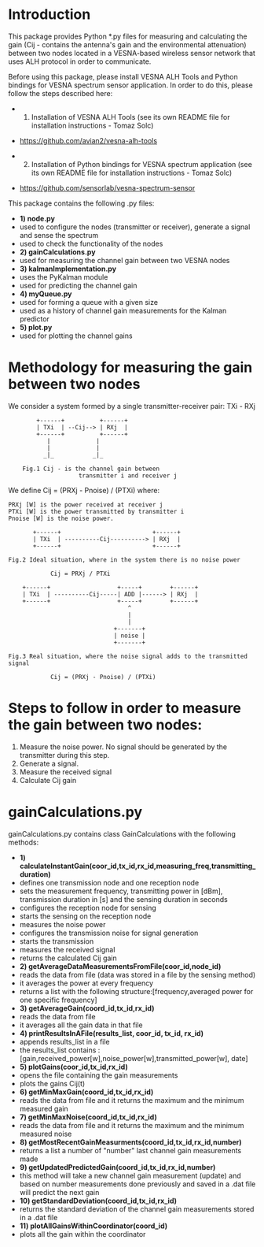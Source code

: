Introduction
============
This package provides Python *.py files for measuring and calculating the gain (Cij - contains the antenna's gain and the environmental attenuation) between two nodes located in a VESNA-based wireless sensor network that uses ALH protocol in order to communicate.

Before using this package, please install VESNA ALH Tools and Python bindings for VESNA spectrum sensor application. In order to do this, please follow the steps described here:

* 1) Installation of VESNA ALH Tools
(see its own README file for installation instructions - Tomaz Solc)
* https://github.com/avian2/vesna-alh-tools

* 2) Installation of Python bindings for VESNA spectrum application 
(see its own README file for installation instructions - Tomaz Solc)
* https://github.com/sensorlab/vesna-spectrum-sensor

This package contains the following .py files:
* **1) node.py**
* used to configure the nodes (transmitter or receiver), generate a signal and sense the spectrum
* used to check the functionality of the nodes
* **2) gainCalculations.py**
* used for measuring the channel gain between two VESNA nodes
* **3) kalmanImplementation.py**
* uses the PyKalman module
* used for predicting the channel gain
* **4) myQueue.py**
* used for forming a queue with a given size
* used as a history of channel gain measurements for the Kalman predictor
* **5) plot.py**
* used for plotting the channel gains


Methodology for measuring the gain between two nodes
====================================================

We consider a system formed by a single transmitter-receiver pair: TXi - RXj

	
			+------+          +------+
			| TXi  | --Cij--> | RXj  |
			+------+          +------+ 
			   |		     |
		 	   |		     |
		 	  _|_		    _|_

		Fig.1 Cij - is the channel gain between 
	            	    transmitter i and receiver j

We define Cij = (PRXj - Pnoise) / (PTXi) where:

	PRXj [W] is the power received at receiver j
	PTXi [W] is the power transmitted by transmitter i
	Pnoise [W] is the noise power.

		   +------+                          +------+
		   | TXi  | ----------Cij----------> | RXj  |
		   +------+                          +------+ 

	Fig.2 Ideal situation, where in the system there is no noise power

				Cij = PRXj / PTXi

		+------+                   +-----+        +------+
		| TXi  | ----------Cij-----| ADD |------> | RXj  |
		+------+                   +-----+        +------+ 
					                  ^
					                  |
					                  |
					              +-------+
					              | noise |
					              +-------+

	Fig.3 Real situation, where the noise signal adds to the transmitted signal

				Cij = (PRXj - Pnoise) / (PTXi)

Steps to follow in order to measure the gain between two nodes:
===============================================================

1. Measure the noise power. No signal should be generated by the transmitter during this step.
1. Generate a signal.
1. Measure the received signal
1. Calculate Cij gain

gainCalculations.py
===================

gainCalculations.py contains class GainCalculations with the following methods:

* **1) calculateInstantGain(coor_id,tx_id,rx_id,measuring_freq,transmitting_duration)**
* defines one transmission node and one reception node
* sets the measurement frequency, transmitting power in [dBm], transmission duration in [s] and the sensing duration in seconds
* configures the reception node for sensing
* starts the sensing on the reception node
* measures the noise power
* configures the transmission noise for signal generation
* starts the transmission
* measures the received signal
* returns the calculated Cij gain
* **2) getAverageDataMeasurementsFromFile(coor_id,node_id)**
* reads the data from file (data was stored in a file by the sensing method)
* it averages the power at every frequency
* returns a list with the following structure:[frequency,averaged power for one specific frequency]
* **3) getAverageGain(coord_id,tx_id,rx_id)**
* reads the data from file
* it averages all the gain data in that file
* **4) printResultsInAFile(results_list, coor_id, tx_id, rx_id)**
* appends results_list in a file
* the results_list contains :[gain,received_power[w],noise_power[w],transmitted_power[w], date]
* **5) plotGains(coor_id,tx_id,rx_id)**
* opens the file containing the gain measurements
* plots the gains Cij(t)
* **6) getMinMaxGain(coord_id,tx_id,rx_id)**
* reads the data from file and it returns the maximum and the minimum measured gain
* **7) getMinMaxNoise(coord_id,tx_id,rx_id)**
* reads the data from file and it returns the maximum and the minimum measured noise
* **8) getMostRecentGainMeasurments(coord_id,tx_id,rx_id,number)**
* returns a list a number of "number" last channel gain measurements made
* **9) getUpdatedPredictedGain(coord_id,tx_id,rx_id,number)**
* this method will take a new channel gain measurement (update) and based on number measurements done previously and saved in a .dat file will predict the next gain
* **10) getStandardDeviation(coord_id,tx_id,rx_id)**
* returns the standard deviation of the channel gain measurements stored in a .dat file
* **11) plotAllGainsWithinCoordinator(coord_id)**
* plots all the gain within the coordinator
